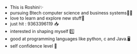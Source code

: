 - This is Roshini✨
- pursuing Btech computer science and business systems👩‍🎓
- love to learn and explore new stuff🧠
- just hit : 9363396119 📥
- interested in shaping myself 1️⃣
- good at programming languages like python, c and Java.🖥️
- self confidence level 💯

<!---
Roshini1710/Roshini is a ✨ special ✨ repository because its `README.md` (this file) appears on your GitHub profile.
You can click the Preview link to take a look at your changes.
--->
